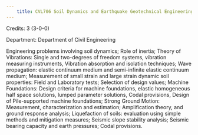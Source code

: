 ```yaml
---
    title: CVL706 Soil Dynamics and Earthquake Geotechnical Engineering
---
```

Credits: 3 (3-0-0)

Department: Department of Civil Engineering

Engineering problems involving soil dynamics; Role of inertia; Theory of Vibrations: Single and two-degrees of freedom systems, vibration measuring instruments, Vibration absorption and isolation techniques; Wave propagation: elastic continuum medium and semi-infinite elastic continuum medium; Measurement of small strain and large strain dynamic soil properties: Field and Laboratory tests; Selection of design values; Machine Foundations: Design criteria for machine foundations, elastic homogeneous half space solutions, lumped parameter solutions, Codal provisions, Design of Pile-supported machine foundations; Strong Ground Motion: Measurement, characterization and estimation; Amplification theory, and ground response analysis; Liquefaction of soils: evaluation using simple methods and mitigation measures; Seismic slope stability analysis; Seismic bearing capacity and earth pressures; Codal provisions.
